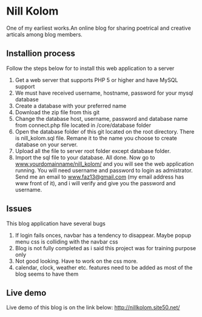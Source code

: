 # Nill Kolom

One of my earliest works.An online blog for sharing poetrical and creative articals among blog members.

## Installion process

Follow the steps below for to install this web application to a server
 1. Get a web server that supports PHP 5 or higher and have MySQL support
 2. We must have received username, hostname, password for your mysql database
 3. Create a database with your preferred name
 4. Download the zip file from this git
 5. Change the database host, username, password and database name from connect.php file located in /core/database folder
 6. Open the database folder of this git located on the root directory. There is nill_kolom.sql file. Remane it to the name you choose   to create database on your server.
 7. Upload all the file to server root folder except database folder.
 8. Import the sql file to your database.
 All done. Now go to www.yourdomainname/nill_kolom/ and you will see the web application running.
 You will need username and password to login as admistrator. Send me an email to www.faz13@gmail.com (my email address has www front of it), and i will verify and give you the password and username.
 
## Issues
This blog application have several bugs

1. If login fails onces, navbar has a tendency to disappear. Maybe popup menu css is colliding with the navbar css
2. Blog is not fully completed as i said this project was for training purpose only
3. Not good looking. Have to work on the css more.
4. calendar, clock, weather etc. features need to be added as most of the blog seems to have them

## Live demo
Live demo of this blog is on the link below:
http://nillkolom.site50.net/
